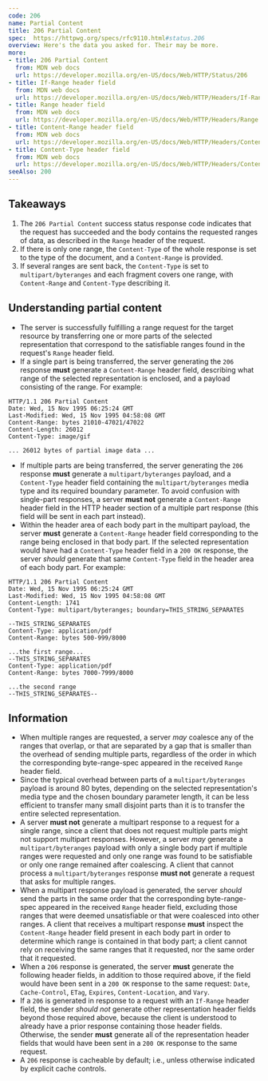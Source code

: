 ```yaml
---
code: 206
name: Partial Content
title: 206 Partial Content
spec:  https://httpwg.org/specs/rfc9110.html#status.206
overview: Here's the data you asked for. Their may be more.
more:
- title: 206 Partial Content
  from: MDN web docs
  url: https://developer.mozilla.org/en-US/docs/Web/HTTP/Status/206
- title: If-Range header field
  from: MDN web docs
  url: https://developer.mozilla.org/en-US/docs/Web/HTTP/Headers/If-Range
- title: Range header field
  from: MDN web docs
  url: https://developer.mozilla.org/en-US/docs/Web/HTTP/Headers/Range
- title: Content-Range header field
  from: MDN web docs
  url: https://developer.mozilla.org/en-US/docs/Web/HTTP/Headers/Content-Range
- title: Content-Type header field
  from: MDN web docs
  url: https://developer.mozilla.org/en-US/docs/Web/HTTP/Headers/Content-Type
seeAlso: 200
---
```


## Takeaways

1. The `206 Partial Content` success status response code indicates that the request has succeeded and the body contains the requested ranges of data, as described in the `Range` header of the request.
1. If there is only one range, the `Content-Type` of the whole response is set to the type of the document, and a `Content-Range` is provided.
1. If several ranges are sent back, the `Content-Type` is set to `multipart/byteranges` and each fragment covers one range, with `Content-Range` and `Content-Type` describing it.

## Understanding partial content

- The server is successfully fulfilling a range request for the target resource by transferring one or more parts of the selected representation that correspond to the satisfiable ranges found in the request's `Range` header field.
- If a single part is being transferred, the server generating the `206` response **must** generate a `Content-Range` header field, describing what range of the selected representation is enclosed, and a payload consisting of the range. For example:

```http
HTTP/1.1 206 Partial Content
Date: Wed, 15 Nov 1995 06:25:24 GMT
Last-Modified: Wed, 15 Nov 1995 04:58:08 GMT
Content-Range: bytes 21010-47021/47022
Content-Length: 26012
Content-Type: image/gif

... 26012 bytes of partial image data ...
```

- If multiple parts are being transferred, the server generating the `206` response **must** generate a `multipart/byteranges` payload, and a `Content-Type` header field containing the `multipart/byteranges` media type and its required boundary parameter. To avoid confusion with single-part responses, a server **must not** generate a `Content-Range` header field in the HTTP header section of a multiple part response (this field will be sent in each part instead).
- Within the header area of each body part in the multipart payload, the server **must** generate a `Content-Range` header field corresponding to the range being enclosed in that body part. If the selected representation would have had a `Content-Type` header field in a `200 OK` response, the server _should_ generate that same `Content-Type` field in the header area of each body part. For example:

```http
HTTP/1.1 206 Partial Content
Date: Wed, 15 Nov 1995 06:25:24 GMT
Last-Modified: Wed, 15 Nov 1995 04:58:08 GMT
Content-Length: 1741
Content-Type: multipart/byteranges; boundary=THIS_STRING_SEPARATES

--THIS_STRING_SEPARATES
Content-Type: application/pdf
Content-Range: bytes 500-999/8000

...the first range...
--THIS_STRING_SEPARATES
Content-Type: application/pdf
Content-Range: bytes 7000-7999/8000

...the second range
--THIS_STRING_SEPARATES--
```

## Information

- When multiple ranges are requested, a server _may_ coalesce any of the ranges that overlap, or that are separated by a gap that is smaller than the overhead of sending multiple parts, regardless of the order in which the corresponding byte-range-spec appeared in the received `Range` header field.
- Since the typical overhead between parts of a `multipart/byteranges` payload is around 80 bytes, depending on the selected representation's media type and the chosen boundary parameter length, it can be less efficient to transfer many small disjoint parts than it is to transfer the entire selected representation.
- A server **must not** generate a multipart response to a request for a single range, since a client that does not request multiple parts might not support multipart responses. However, a server _may_ generate a `multipart/byteranges` payload with only a single body part if multiple ranges were requested and only one range was found to be satisfiable or only one range remained after coalescing. A client that cannot process a `multipart/byteranges` response **must not** generate a request that asks for multiple ranges.
- When a multipart response payload is generated, the server _should_ send the parts in the same order that the corresponding byte-range-spec appeared in the received `Range` header field, excluding those ranges that were deemed unsatisfiable or that were coalesced into other ranges. A client that receives a multipart response **must** inspect the `Content-Range` header field present in each body part in order to determine which range is contained in that body part; a client cannot rely on receiving the same ranges that it requested, nor the same order that it requested.
- When a `206` response is generated, the server **must** generate the following header fields, in addition to those required above, if the field would have been sent in a `200 OK` response to the same request: `Date`, `Cache-Control`, `ETag`, `Expires`, `Content-Location`, and `Vary`.
- If a `206` is generated in response to a request with an `If-Range` header field, the sender _should not_ generate other representation header fields beyond those required above, because the client is understood to already have a prior response containing those header fields. Otherwise, the sender **must** generate all of the representation header fields that would have been sent in a `200 OK` response to the same request.
- A `206` response is cacheable by default; i.e., unless otherwise indicated by explicit cache controls.
